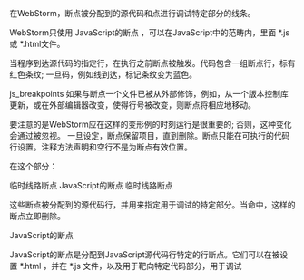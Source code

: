 在WebStorm，断点被分配到的源代码和点进行调试特定部分的线条。

WebStorm只使用 JavaScript的断点 ，可以在JavaScript中的范畴内，里面 *.js或 *.html文件。

当程序到达源代码的指定行，在执行之前断点被触发。代码包含一组断点行，标有红色条纹; 一旦码，例如线到达，标记条纹变为蓝色。

js_breakpoints
如果与断点一个文件已被从外部修饰，例如，从一个版本控制库更新，或在外部编辑器改变，使得行号被改变，则断点将相应地移动。

要注意的是WebStorm应在这样的变形例的时刻运行是很重要的; 否则，这种变化会通过被忽视。
一旦设定，断点保留项目，直到删除。断点只能在可执行的代码行设置。注释方法声明和空行不是为断点有效位置。

在这个部分：

临时线路断点
JavaScript的断点
临时线路断点

这些断点被分配到的源代码行，并用来指定用于调试的特定部分。当命中，这样的断点立即删除。

JavaScript的断点

JavaScript的断点是分配到JavaScript源代码行特定的行断点。它们可以在被设置 *.html ，并在 *.js 文件，以及用于靶向特定代码部分，用于调试